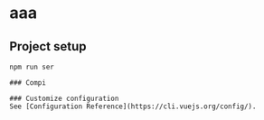 # aaa

## Project setup
```
npm run ser

### Compi

### Customize configuration
See [Configuration Reference](https://cli.vuejs.org/config/).
